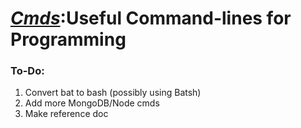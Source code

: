 <h1><a href = "https://github.com/Sondro/Cmds"><i>Cmds</i></a>:Useful Command-lines for Programming</h1>

### To-Do:
1. Convert bat to bash (possibly using Batsh)
2. Add more MongoDB/Node cmds
3. Make reference doc
